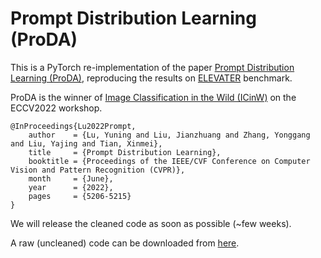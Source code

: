 # Prompt Distribution Learning (ProDA)
This is a PyTorch re-implementation of the paper [Prompt Distribution Learning (ProDA)](https://arxiv.org/abs/2205.03340), reproducing the results on [ELEVATER](https://computer-vision-in-the-wild.github.io/ELEVATER/index.html) benchmark. 

ProDA is the winner of [Image Classification in the Wild (ICinW)](https://computer-vision-in-the-wild.github.io/eccv-2022/) on the ECCV2022 workshop.

```
@InProceedings{Lu2022Prompt,
    author    = {Lu, Yuning and Liu, Jianzhuang and Zhang, Yonggang and Liu, Yajing and Tian, Xinmei},
    title     = {Prompt Distribution Learning},
    booktitle = {Proceedings of the IEEE/CVF Conference on Computer Vision and Pattern Recognition (CVPR)},
    month     = {June},
    year      = {2022},
    pages     = {5206-5215}
}
```
We will release the cleaned code as soon as possible (~few weeks).

A raw (uncleaned) code can be downloaded from [here](https://home.ustc.edu.cn/~lyn0/elevater_toolkit.zip).
